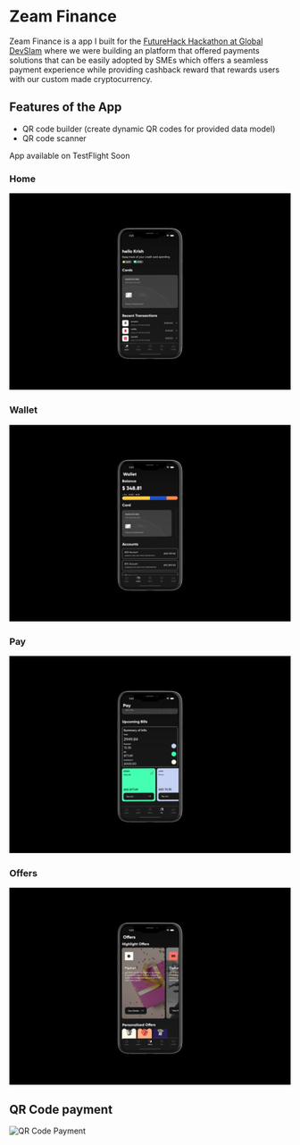 # Zeam Finance
Zeam Finance is a app I built for the [FutureHack Hackathon at Global DevSlam](https://www.hack.globaldevslam.com/futurehack)
where we were building an platform that offered payments solutions that can be easily adopted by SMEs which offers a seamless payment experience 
while providing cashback reward that rewards users with our custom made cryptocurrency.


## Features of the App

- QR code builder (create dynamic QR codes for provided data model)
- QR code scanner

App available on TestFlight Soon

### Home
![Home Page](https://github.com/krish11031998-pythonwhisperer/ZeamFinance/blob/master/Screenshots/home.jpg?raw=true)

### Wallet
![Tweets Page](https://github.com/krish11031998-pythonwhisperer/ZeamFinance/blob/master/Screenshots/wallet.jpg?raw=true)

### Pay
![Pay Page](https://github.com/krish11031998-pythonwhisperer/ZeamFinance/blob/master/Screenshots/pay.jpg?raw=true)

### Offers
![Offers Page](https://github.com/krish11031998-pythonwhisperer/ZeamFinance/blob/master/Screenshots/offers.jpg?raw=true)

## QR Code payment
![QR Code Payment](https://github.com/krish11031998-pythonwhisperer/ZeamFinance/blob/master/Screenshots/QRPayment.gif?raw=true)
